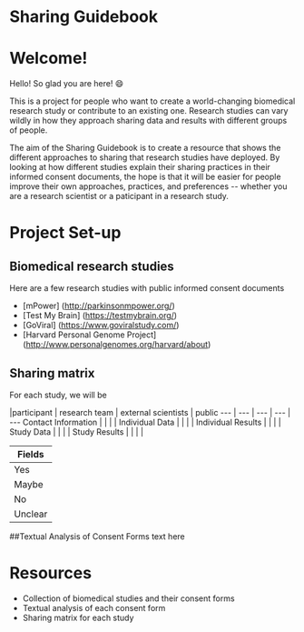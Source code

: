 # Sharing Guidebook

# Welcome!

Hello! So glad you are here!   :smile:

This is a project for people who want to create a world-changing biomedical research study or contribute to an existing one. Research studies can vary wildly in how they approach sharing data and results with different groups of people. 

The aim of the Sharing Guidebook is to create a resource that shows the different approaches to sharing that research studies have deployed. By looking at how different studies explain their sharing practices in their informed consent documents, the hope is that it will be easier for people improve their own approaches, practices, and preferences -- whether you are a research scientist or a paticipant in a research study.

# Project Set-up

## Biomedical research studies 
Here are a few research studies with public informed consent documents
* [mPower] (http://parkinsonmpower.org/)
* [Test My Brain] (https://testmybrain.org/)
* [GoViral] (https://www.goviralstudy.com/)
* [Harvard Personal Genome Project] (http://www.personalgenomes.org/harvard/about)



## Sharing matrix
For each study, we will be 

 |participant |	research team	| external scientists |	public
--- | --- | --- | --- | ---
Contact Information |  |  |  | 
Individual Data |  |  |  | 
Individual Results |  |  |  | 
Study Data |  |  |  | 
Study Results |  |  |  | 

| Fields  |
|---------|
| Yes     |
| Maybe   |
| No      |
| Unclear |


##Textual Analysis of Consent Forms
text here

# Resources
* Collection of biomedical studies and their consent forms
* Textual analysis of each consent form 
* Sharing matrix for each study


